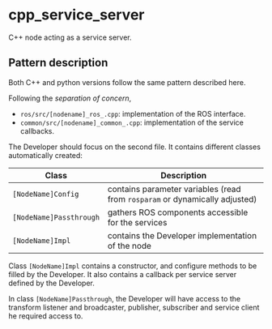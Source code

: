 # cpp_service_server

C++ node acting as a service server.

## Pattern description

Both C++ and python versions follow the same pattern described here.

Following the _separation of concern_,

* `ros/src/[nodename]_ros_.cpp`: implementation of the ROS interface.
* `common/src/[nodename]_common_.cpp`: implementation of the service callbacks.

The Developer should focus on the second file. It contains different classes automatically created:

| Class | Description |
| ----- | ----------- |
| `[NodeName]Config` | contains parameter variables (read from `rosparam` or dynamically adjusted) |
| `[NodeName]Passthrough` | gathers ROS components accessible for the services |
| `[NodeName]Impl` | contains the Developer implementation of the node |

Class `[NodeName]Impl` contains a constructor, and configure methods to be filled by the Developer.
It also contains a callback per service server defined by the Developer.

In class `[NodeName]Passthrough`, the Developer will have access to the transform listener and broadcaster, publisher, subscriber and service client he required access to.
